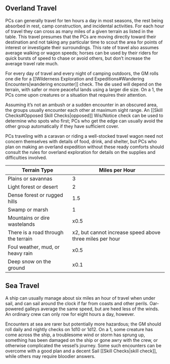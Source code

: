 ## Overland Travel
PCs can generally travel for ten hours a day in most seasons, the rest being absorbed in rest, camp construction, and incidental activities. For each hour of travel they can cross as many miles of a given terrain as listed in the table. This travel presumes that the PCs are moving directly toward their destination and not taking any particular time to scout the area for points of interest or investigate their surroundings. This rate of travel also assumes average walking or wagon speeds; horses can be used by their riders for quick bursts of speed to chase or avoid others, but don’t increase the average travel rate much. 

For every day of travel and every night of camping outdoors, the GM rolls one die for a [[Wilderness Exploration and Expeditions#Wandering Encounters|wandering encounter]] check. The die used will depend on the terrain, with safer or more peaceful lands using a larger die size. On a 1, the PCs come upon creatures or a situation that requires their attention.

Assuming it’s not an ambush or a sudden encounter in an obscured area, the groups usually encounter each other at maximum sight range. An [[Skill Checks#Opposed Skill Checks|opposed]] Wis/Notice check can be used to determine who spots who first; PCs who get the edge can usually avoid the other group automatically if they have sufficient cover. 

PCs traveling with a caravan or riding a well-stocked travel wagon need not concern themselves with details of food, drink, and shelter, but PCs who plan on making an overland expedition without these ready comforts should consult the rules for overland exploration for details on the supplies and difficulties involved.

| Terrain Type                        | Miles per Hour                                           |
| ----------------------------------- | -------------------------------------------------------- |
| Plains or savannas                  | 3                                                        |
| Light forest or desert              | 2                                                        |
| Dense forest or rugged hills        | 1.5                                                      |
| Swamp or marsh                      | 1                                                        |
| Mountains or dire wastelands        | x0.5                                                     |
| There is a road through the terrain | x2, but cannot increase speed above three miles per hour |
| Foul weather, mud, or heavy rain    | x0.5                                                     |
| Deep snow on the ground             | x0.1                                                     |

## Sea Travel
A ship can usually manage about six miles an hour of travel when under sail, and can sail around the clock if far from coasts and other perils. Oar-powered galleys average the same speed, but are heed less of the winds. An ordinary crew can only row for eight hours a day, however. 

Encounters at sea are rarer but potentially more hazardous; the GM should roll daily and nightly checks on 1d10 or 1d12. On a 1, some creature has come across the ship, a troublesome wind or storm has sprung up, something has been damaged on the ship or gone awry with the crew, or otherwise complicated the vessel’s journey. Some such encounters can be overcome with a good plan and a decent Sail [[Skill Checks|skill check]], while others may require bloodier answers.